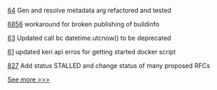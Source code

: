 
[64](https://github.com/hyperledger-labs/did-webs-resolver/pull/64) Gen and resolve metadata arg refactored and tested

[6856](https://github.com/hyperledger/besu/pull/6856) workaround for broken publishing of buildinfo

[63](https://github.com/hyperledger-labs/did-webs-resolver/pull/63) Updated call bc datetime.utcnow() to be deprecated

[61](https://github.com/hyperledger-labs/did-webs-resolver/pull/61) updated keri api erros for getting started docker script

[827](https://github.com/hyperledger/aries-rfcs/pull/827) Add status STALLED and change status of many proposed RFCs


[See more >>>](https://start-here.hyperledger.org/pull-requests)
